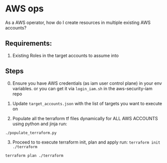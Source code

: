 # AWS ops

As a AWS operator, how do I create resources in multiple existing AWS accounts?

## Requirements:
1. Existing Roles in the target accounts to assume into


## Steps
0. Ensure you have AWS credentials (as iam user control plane) in your env variables. or you can get it via `login_iam.sh` in the aws-security-iam repo

1. Update `target_accounts.json` with the list of targets you want to execute on

2. Populate all the terraform tf files dynamically for ALL AWS ACCOUNTS using python and jinja run:

  `./populate_terraform.py`

3. Proceed to to execute terraform init, plan and apply run:
  `terraform init ./terraform`

  `terraform plan ./terraform`
